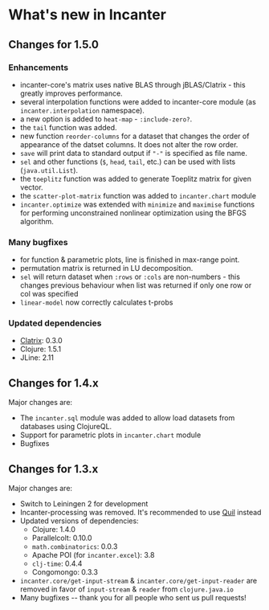 # What's new in Incanter #

## Changes for 1.5.0 ##

### Enhancements ###

 - incanter-core's matrix uses native BLAS through jBLAS/Clatrix - this greatly improves performance.
 - several interpolation functions were added to incanter-core module (as `incanter.interpolation` namespace).
 - a new option is added to `heat-map` - `:include-zero?`.
 - the `tail` function was added.
 - new function `reorder-columns` for a dataset that changes the order of appearance of the datset columns. It does not alter the row order.
 - `save` will print data to standard output if `"-"` is specified as file name.
 - `sel` and other functions (`$`, `head`, `tail`, etc.) can be used with lists (`java.util.List`). 
 - the `toeplitz` function was added to generate Toeplitz matrix for given vector.
 - the `scatter-plot-matrix` function was added to `incanter.chart` module
 - `incanter.optimize` was extended with `minimize` and `maximise` functions for performing unconstrained nonlinear optimization using the BFGS algorithm. 

### Many bugfixes ###
 - for function & parametric plots, line is finished in max-range point.
 - permutation matrix is returned in LU decomposition.
 - `sel` will return dataset when `:rows` or `:cols` are non-numbers - this changes
   previous behaviour when list was returned if only one row or col was specified
 - `linear-model` now correctly calculates t-probs

### Updated dependencies ###

 - [Clatrix](https://github.com/Quantisan/clatrix): 0.3.0
 - Clojure: 1.5.1
 - JLine: 2.11

## Changes for 1.4.x ##

Major changes are:
 * The `incanter.sql` module was added to allow load datasets from databases using ClojureQL.
 * Support for parametric plots in `incanter.chart` module
 * Bugfixes

## Changes for 1.3.x ##

Major changes are:

 * Switch to Leiningen 2 for development
 * Incanter-processing was removed. It's recommended to use [Quil](https://github.com/quil/quil) instead
 * Updated versions of dependencies:
   * Clojure: 1.4.0
   * Parallelcolt: 0.10.0
   * `math.combinatorics`: 0.0.3
   * Apache POI (for `incanter.excel`): 3.8
   * `clj-time`: 0.4.4
   * Congomongo: 0.3.3
 * `incanter.core/get-input-stream` & `incanter.core/get-input-reader` are removed in
   favor of `input-stream` & `reader` from `clojure.java.io`
 * Many bugfixes -- thank you for all people who sent us pull requests!

